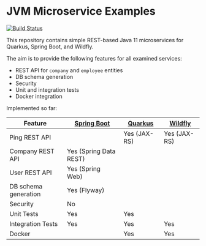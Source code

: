 # JVM Microservice Examples

[![Build Status](https://travis-ci.org/chrisgleissner/microservice.svg?branch=master)](https://travis-ci.org/chrisgleissner/microservice)

This repository contains simple REST-based Java 11 microservices for Quarkus, Spring Boot, and Wildfly. 

The aim is to provide the following features for all examined services:
* REST API for `company` and `employee` entities
* DB schema generation
* Security
* Unit and integration tests
* Docker integration

Implemented so far:


| Feature              | [Spring Boot](https://github.com/spring-projects/spring-boot) | [Quarkus](https://github.com/quarkusio/quarkus) | [Wildfly](https://github.com/wildfly/wildfly) |
|----------------------|---------------------------|--------------|---------------|
| Ping REST API        |                           | Yes (JAX-RS) | Yes (JAX-RS)  |
| Company REST API     | Yes (Spring Data REST)    |              |               |
| User REST API        | Yes (Spring Web)          |              |               |
| DB schema generation | Yes (Flyway)              |              |               |
| Security             | No                        |              |               |
| Unit Tests           | Yes                       | Yes          |               |
| Integration Tests    | Yes                       | Yes          | Yes           |
| Docker               |                           | Yes          | Yes           |

